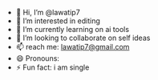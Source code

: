 - 👋 Hi, I’m @lawatip7
- 👀 I’m interested in editing
- 🌱 I’m currently learning on ai tools
- 💞️ I’m looking to collaborate on self ideas
- 📫  reach me: lawatip7@gmail.com
- 😄 Pronouns: 
- ⚡ Fun fact: i am single 

<!---
lawatip7/lawatip7 is a ✨ special ✨ repository because its `README.md` (this file) appears on your GitHub profile.
You can click the Preview link to take a look at your changes.
--->
